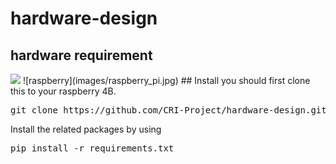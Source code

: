 # hardware-design

## hardware requirement
<img src="https://github.com/CRI-Project/hardware-design/tree/main/images/sensor.jpg" width="50%">
![raspberry](images/raspberry_pi.jpg)
## Install
you should first clone this to your raspberry 4B.
<pre>git clone https://github.com/CRI-Project/hardware-design.git</pre> 
Install the related packages by using 
<pre>pip install -r requirements.txt</pre>



